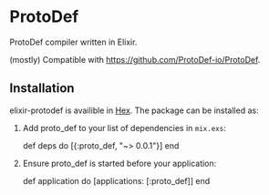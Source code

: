 # ProtoDef

ProtoDef compiler written in Elixir.

(mostly) Compatible with https://github.com/ProtoDef-io/ProtoDef.

## Installation

elixir-protodef is availible in [Hex](https://hex.pm/packages/proto_def). The package can be installed as:

  1. Add proto_def to your list of dependencies in `mix.exs`:

        def deps do
          [{:proto_def, "~> 0.0.1"}]
        end

  2. Ensure proto_def is started before your application:

        def application do
          [applications: [:proto_def]]
        end

